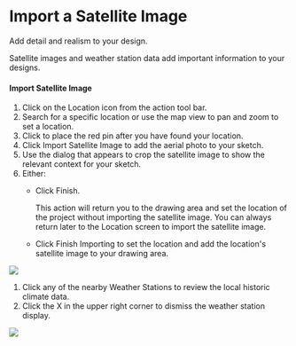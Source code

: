 # Import a Satellite Image

Add detail and realism to your design.
 

Satellite images and weather station data add important information to your designs.

#### Import Satellite Image

1. Click on the Location icon from the action tool bar.
2. Search for a specific location or use the map view to pan and zoom to set a location.
3. Click to place the red pin after you have found your location.
4. Click Import Satellite Image to add the aerial photo to your sketch.
5. Use the dialog that appears to crop the satellite image to show the relevant context for your sketch.
6. Either: 
    * Click Finish. 
        
        This action will return you to the drawing area and set the location of the project without importing the satellite image. You can always return later to the Location screen to import the satellite image.
    * Click Finish Importing to set the location and add the location's satellite image to your drawing area.

![](Images/GUID-E5BA7A6F-D280-4FFE-8561-9BEDCCD38759-low.png)

1. Click any of the nearby Weather Stations to review the local historic climate data.
2. Click the X in the upper right corner to dismiss the weather station display.

![](Images/GUID-1AED3D3E-303F-466F-848E-E664759BDB03-low.png)
